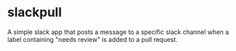 # slackpull
A simple slack app that posts a message to a specific slack channel when a label containing "needs review" is added to a pull request.
